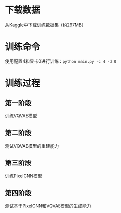 # 下载数据
从[Kaggle](https://www.kaggle.com/datasets/badasstechie/celebahq-resized-256x256)中下载训练数据集（约297MB）

# 训练命令
使用配置4和显卡0进行训练：```python main.py -c 4 -d 0```

# 训练过程
## 第一阶段
训练VQVAE模型
## 第二阶段
测试VQVAE模型的重建能力
## 第三阶段
训练PixelCNN模型
## 第四阶段
测试基于PixelCNN和VQVAE模型的生成能力
